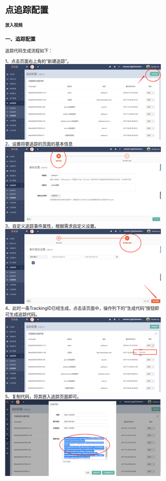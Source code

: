 # 点追踪配置

**放入视频**

### 一、追踪配置

追踪代码生成流程如下：

1、点击页面右上角的“新建追踪”。![](/assets/1516622243%281%29.png)2、设置将要追踪的页面的基本信息![](/assets/1516622316%281%29.jpg)3、自定义追踪事件属性，根据需求自定义设置。![](/assets/1516622414%281%29.png)4、此时一条TrackingID已经生成，点击该页面中，操作列下的“生成代码”按钮即可生成追踪代码。![](/assets/1516622601.png)5、复制代码，将其嵌入追踪页面即可。![](/assets/1516622729%281%29.png)

